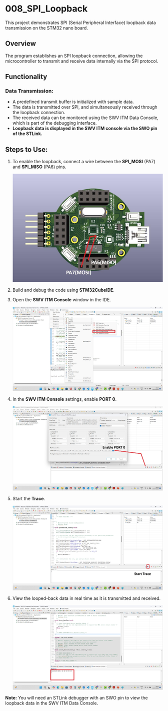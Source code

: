 # 008_SPI_Loopback

This project demonstrates SPI (Serial Peripheral Interface) loopback data transmission on the STM32 nano board.

## Overview

The program establishes an SPI loopback connection, allowing the microcontroller to transmit and receive data internally via the SPI protocol.

## Functionality

### Data Transmission:
  - A predefined transmit buffer is initialized with sample data.
  - The data is transmitted over SPI, and simultaneously received through the loopback connection.
  - The received data can be monitored using the SWV ITM Data Console, which is part of the debugging interface.
  - **Loopback data is displayed in the SWV ITM console via the SWO pin of the STLink.**

## Steps to Use:
1. To enable the loopback, connect a wire between the **SPI_MOSI** (PA7) and **SPI_MISO** (PA6) pins.
   
   ![nano_connection](media/nano_connection.jpg)
2. Build and debug the code using **STM32CubeIDE**.
3. Open the **SWV ITM Console** window in the IDE.
   
   ![SWV_Window](media/SWV_Window.jpg)
4. In the **SWV ITM Console** settings, enable **PORT 0**.
   
   ![Enable_port](media/Enable_port.jpg)
5. Start the **Trace**.
   
   ![Start_Trace](media/Start_Trace.jpg)
6. View the looped-back data in real time as it is transmitted and received.
   
   ![Received_Data](media/Received_Data.jpg)

**Note:** You will need an STLink debugger with an SWO pin to view the loopback data in the SWV ITM Data Console. 





